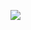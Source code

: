 ![](http://www.plantuml.com/plantuml/proxy?cache=no&src=https://raw.githubusercontent.com/oleksandrblazhko/ai-214-andrienko/Laboratory_work_7/2-SoftwareDesign/2.7-PlantUML/UML-Activity.puml)
